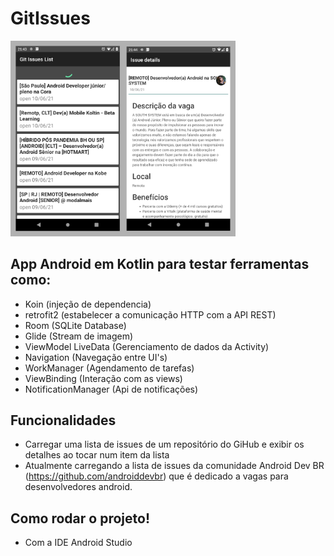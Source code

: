 # GitIssues
<img src="app.png" alt="app screen" style="width:360px;"/>

## App Android em Kotlin para testar ferramentas como:
* Koin                 (injeção de dependencia)
* retrofit2            (estabelecer a comunicação HTTP com a API REST)
* Room                 (SQLite Database)
* Glide                (Stream de imagem)
* ViewModel LiveData   (Gerenciamento de dados da Activity)
* Navigation           (Navegação entre UI's)
* WorkManager          (Agendamento de tarefas)
* ViewBinding           (Interação com as views)
* NotificationManager  (Api de notificações)

## Funcionalidades
* Carregar uma lista de issues de um repositório do GiHub e exibir os detalhes ao tocar num item da lista
* Atualmente carregando a lista de issues da comunidade Android Dev BR (https://github.com/androiddevbr) que é dedicado a vagas para desenvolvedores android.

## Como rodar o projeto!
* Com a IDE Android Studio
 
